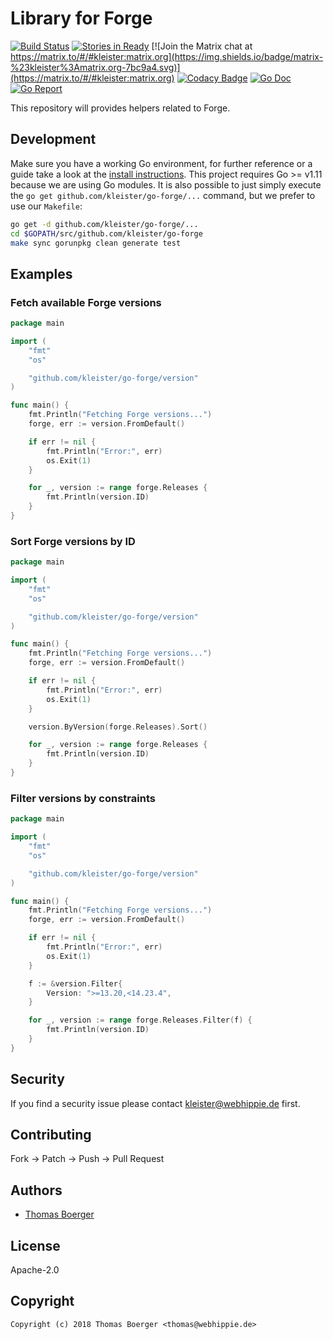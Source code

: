 # Library for Forge

[![Build Status](http://drone.kleister.tech/api/badges/kleister/go-forge/status.svg)](http://drone.kleister.tech/kleister/go-forge)
[![Stories in Ready](https://badge.waffle.io/kleister/kleister-api.svg?label=ready&title=Ready)](http://waffle.io/kleister/kleister-api)
[![Join the Matrix chat at https://matrix.to/#/#kleister:matrix.org](https://img.shields.io/badge/matrix-%23kleister%3Amatrix.org-7bc9a4.svg)](https://matrix.to/#/#kleister:matrix.org)
[![Codacy Badge](https://api.codacy.com/project/badge/Grade/e96f91f1bce14e049a3d3db93baa4683)](https://www.codacy.com/app/kleister/go-forge?utm_source=github.com&amp;utm_medium=referral&amp;utm_content=kleister/go-forge&amp;utm_campaign=Badge_Grade)
[![Go Doc](https://godoc.org/github.com/kleister/go-forge?status.svg)](http://godoc.org/github.com/kleister/go-forge)
[![Go Report](http://goreportcard.com/badge/github.com/kleister/go-forge)](http://goreportcard.com/report/github.com/kleister/go-forge)

This repository will provides helpers related to Forge.


## Development

Make sure you have a working Go environment, for further reference or a guide take a look at the [install instructions](http://golang.org/doc/install.html). This project requires Go >= v1.11 because we are using Go modules. It is also possible to just simply execute the `go get github.com/kleister/go-forge/...` command, but we prefer to use our `Makefile`:

```bash
go get -d github.com/kleister/go-forge/...
cd $GOPATH/src/github.com/kleister/go-forge
make sync gorunpkg clean generate test
```


## Examples

### Fetch available Forge versions

[embedmd]:# (examples/versions/main.go go)
```go
package main

import (
	"fmt"
	"os"

	"github.com/kleister/go-forge/version"
)

func main() {
	fmt.Println("Fetching Forge versions...")
	forge, err := version.FromDefault()

	if err != nil {
		fmt.Println("Error:", err)
		os.Exit(1)
	}

	for _, version := range forge.Releases {
		fmt.Println(version.ID)
	}
}
```

### Sort Forge versions by ID

[embedmd]:# (examples/sorted/main.go go)
```go
package main

import (
	"fmt"
	"os"

	"github.com/kleister/go-forge/version"
)

func main() {
	fmt.Println("Fetching Forge versions...")
	forge, err := version.FromDefault()

	if err != nil {
		fmt.Println("Error:", err)
		os.Exit(1)
	}

	version.ByVersion(forge.Releases).Sort()

	for _, version := range forge.Releases {
		fmt.Println(version.ID)
	}
}
```

### Filter versions by constraints

[embedmd]:# (examples/filter/main.go go)
```go
package main

import (
	"fmt"
	"os"

	"github.com/kleister/go-forge/version"
)

func main() {
	fmt.Println("Fetching Forge versions...")
	forge, err := version.FromDefault()

	if err != nil {
		fmt.Println("Error:", err)
		os.Exit(1)
	}

	f := &version.Filter{
		Version: ">=13.20,<14.23.4",
	}

	for _, version := range forge.Releases.Filter(f) {
		fmt.Println(version.ID)
	}
}
```


## Security

If you find a security issue please contact kleister@webhippie.de first.


## Contributing

Fork -> Patch -> Push -> Pull Request


## Authors

* [Thomas Boerger](https://github.com/tboerger)


## License

Apache-2.0


## Copyright

```
Copyright (c) 2018 Thomas Boerger <thomas@webhippie.de>
```
